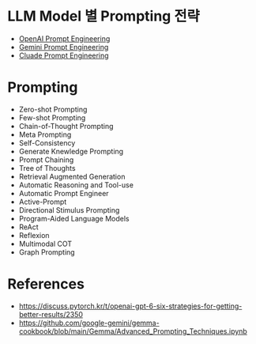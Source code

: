 # LLM Model 별 Prompting 전략 

- [OpenAI Prompt Engineering](https://platform.openai.com/docs/guides/prompt-engineering)
- [Gemini Prompt Engineering](https://ai.google.dev/gemini-api/docs/prompting-strategies?hl=ko)
- [Cluade Prompt Engineering](https://docs.anthropic.com/en/docs/build-with-claude/prompt-engineering/overview)

# Prompting 

- Zero-shot Prompting 
- Few-shot Prompting 
- Chain-of-Thought Prompting 
- Meta Prompting 
- Self-Consistency 
- Generate Knewledge Prompting 
- Prompt Chaining 
- Tree of Thoughts 
- Retrieval Augmented Generation 
- Automatic Reasoning and Tool-use 
- Automatic Prompt Engineer 
- Active-Prompt 
- Directional Stimulus Prompting 
- Program-Aided Language Models 
- ReAct 
- Reflexion 
- Multimodal COT 
- Graph Prompting 

# References 

- https://discuss.pytorch.kr/t/openai-gpt-6-six-strategies-for-getting-better-results/2350
- https://github.com/google-gemini/gemma-cookbook/blob/main/Gemma/Advanced_Prompting_Techniques.ipynb